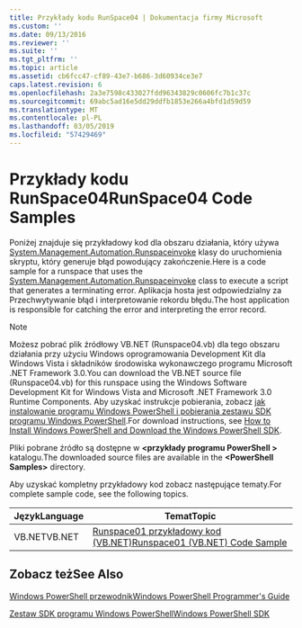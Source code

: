```yaml
---
title: Przykłady kodu RunSpace04 | Dokumentacja firmy Microsoft
ms.custom: ''
ms.date: 09/13/2016
ms.reviewer: ''
ms.suite: ''
ms.tgt_pltfrm: ''
ms.topic: article
ms.assetid: cb6fcc47-cf89-43e7-b686-3d60934ce3e7
caps.latest.revision: 6
ms.openlocfilehash: 2a3e7598c433027fdd96343829c0606fc7b1c37c
ms.sourcegitcommit: 69abc5ad16e5dd29ddfb1853e266a4bfd1d59d59
ms.translationtype: MT
ms.contentlocale: pl-PL
ms.lasthandoff: 03/05/2019
ms.locfileid: "57429469"
---
```

# <a name="runspace04-code-samples"></a><span data-ttu-id="890d4-102">Przykłady kodu RunSpace04</span><span class="sxs-lookup"><span data-stu-id="890d4-102">RunSpace04 Code Samples</span></span>

<span data-ttu-id="890d4-103">Poniżej znajduje się przykładowy kod dla obszaru działania, który używa [System.Management.Automation.Runspaceinvoke](/dotnet/api/System.Management.Automation.RunspaceInvoke) klasy do uruchomienia skryptu, który generuje błąd powodujący zakończenie.</span><span class="sxs-lookup"><span data-stu-id="890d4-103">Here is a code sample for a runspace that uses the [System.Management.Automation.Runspaceinvoke](/dotnet/api/System.Management.Automation.RunspaceInvoke) class to execute a script that generates a terminating error.</span></span> <span data-ttu-id="890d4-104">Aplikacja hosta jest odpowiedzialny za Przechwytywanie błąd i interpretowanie rekordu błędu.</span><span class="sxs-lookup"><span data-stu-id="890d4-104">The host application is responsible for catching the error and interpreting the error record.</span></span>

> [!NOTE]
> <span data-ttu-id="890d4-105">Możesz pobrać plik źródłowy VB.NET (Runspace04.vb) dla tego obszaru działania przy użyciu Windows oprogramowania Development Kit dla Windows Vista i składników środowiska wykonawczego programu Microsoft .NET Framework 3.0.</span><span class="sxs-lookup"><span data-stu-id="890d4-105">You can download the VB.NET source file (Runspace04.vb) for this runspace using the Windows Software Development Kit for Windows Vista and Microsoft .NET Framework 3.0 Runtime Components.</span></span> <span data-ttu-id="890d4-106">Aby uzyskać instrukcje pobierania, zobacz [jak instalowanie programu Windows PowerShell i pobierania zestawu SDK programu Windows PowerShell](/powershell/developer/installing-the-windows-powershell-sdk).</span><span class="sxs-lookup"><span data-stu-id="890d4-106">For download instructions, see [How to Install Windows PowerShell and Download the Windows PowerShell SDK](/powershell/developer/installing-the-windows-powershell-sdk).</span></span>
>
> <span data-ttu-id="890d4-107">Pliki pobrane źródło są dostępne w  **\<przykłady programu PowerShell >** katalogu.</span><span class="sxs-lookup"><span data-stu-id="890d4-107">The downloaded source files are available in the **\<PowerShell Samples>** directory.</span></span>

<span data-ttu-id="890d4-108">Aby uzyskać kompletny przykładowy kod zobacz następujące tematy.</span><span class="sxs-lookup"><span data-stu-id="890d4-108">For complete sample code, see the following topics.</span></span>

|<span data-ttu-id="890d4-109">Język</span><span class="sxs-lookup"><span data-stu-id="890d4-109">Language</span></span>|<span data-ttu-id="890d4-110">Temat</span><span class="sxs-lookup"><span data-stu-id="890d4-110">Topic</span></span>|
|--------------|-----------|
|<span data-ttu-id="890d4-111">VB.NET</span><span class="sxs-lookup"><span data-stu-id="890d4-111">VB.NET</span></span>|[<span data-ttu-id="890d4-112">Runspace01 przykładowy kod (VB.NET)</span><span class="sxs-lookup"><span data-stu-id="890d4-112">Runspace01 (VB.NET) Code Sample</span></span>](./runspace01-vb-net-code-sample.md)|

## <a name="see-also"></a><span data-ttu-id="890d4-113">Zobacz też</span><span class="sxs-lookup"><span data-stu-id="890d4-113">See Also</span></span>

[<span data-ttu-id="890d4-114">Windows PowerShell przewodnik</span><span class="sxs-lookup"><span data-stu-id="890d4-114">Windows PowerShell Programmer's Guide</span></span>](./windows-powershell-programmer-s-guide.md)

[<span data-ttu-id="890d4-115">Zestaw SDK programu Windows PowerShell</span><span class="sxs-lookup"><span data-stu-id="890d4-115">Windows PowerShell SDK</span></span>](../windows-powershell-reference.md)